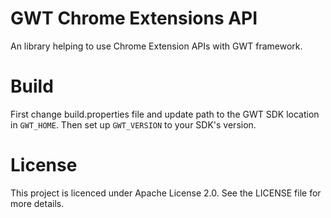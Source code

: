 GWT Chrome Extensions API
=================

An library helping to use Chrome Extension APIs with GWT framework. 

Build
===
First change build.properties file and update path to the GWT SDK location in `GWT_HOME`.
Then set up `GWT_VERSION` to your SDK's version. 

License
===

This project is licenced under Apache License 2.0.
See the LICENSE file for more details. 